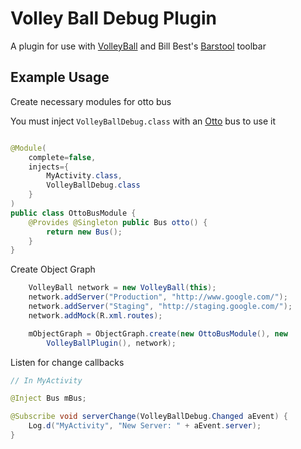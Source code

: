 Volley Ball Debug Plugin
========
A plugin for use with [VolleyBall](../README.md) and Bill Best's [Barstool] toolbar

Example Usage
----

Create necessary modules for otto bus

You must inject `VolleyBallDebug.class` with an [Otto] bus to use it

~~~~java

@Module(
    complete=false,
    injects={
        MyActivity.class,
        VolleyBallDebug.class
    }
)
public class OttoBusModule {
    @Provides @Singleton public Bus otto() {
        return new Bus();
    }
}
~~~~

Create Object Graph

~~~~java
    VolleyBall network = new VolleyBall(this);
    network.addServer("Production", "http://www.google.com/");
    network.addServer("Staging", "http://staging.google.com/");
    network.addMock(R.xml.routes);

    mObjectGraph = ObjectGraph.create(new OttoBusModule(), new
        VolleyBallPlugin(), network);
~~~~

Listen for change callbacks

~~~~java
// In MyActivity

@Inject Bus mBus;

@Subscribe void serverChange(VolleyBallDebug.Changed aEvent) {
    Log.d("MyActivity", "New Server: " + aEvent.server);
}
~~~~

[Barstool]: http://www.github.com/wmbest2/Barstool 
[Otto]: http://square.github.io/otto/ 
